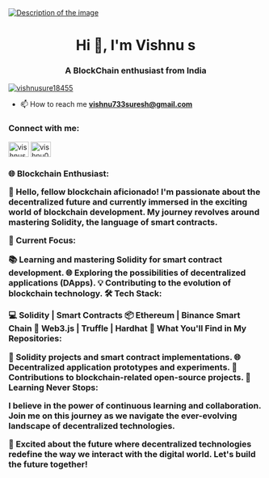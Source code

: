 <a href="https://github.com/vishnu733s/vishnu733/blob/main/Modern%20Minimal%20Elegant%20Technology%20Background%20Banner.png">
  <img src="https://github.com/vishnu733s/vishnu733/blob/main/Modern%20Minimal%20Elegant%20Technology%20Background%20Banner.png" alt="Description of the image">
</a>
<h1 align="center">Hi 👋, I'm Vishnu s</h1>
<h3 align="center">A BlockChain enthusiast from India</h3>
<p align="left"> <a href="https://twitter.com/vishnusure18455" target="blank"><img src="https://img.shields.io/twitter/follow/vishnusure18455?logo=twitter&style=for-the-badge" alt="vishnusure18455" /></a> </p>

- 📫 How to reach me **vishnu733suresh@gmail.com**

<h3 align="left">Connect with me:</h3>
<p align="left">
<a href="https://twitter.com/vishnusure18455" target="blank"><img align="center" src="https://raw.githubusercontent.com/rahuldkjain/github-profile-readme-generator/master/src/images/icons/Social/twitter.svg" alt="vishnusure18455" height="30" width="40" /></a>
<a href="https://instagram.com/vishnu0suresh" target="blank"><img align="center" src="https://raw.githubusercontent.com/rahuldkjain/github-profile-readme-generator/master/src/images/icons/Social/instagram.svg" alt="vishnu0suresh" height="30" width="40" /></a>
</p>

<h3 align="left">🌐 Blockchain Enthusiast:

👋 Hello, fellow blockchain aficionado! I'm passionate about the decentralized future and currently immersed in the exciting world of blockchain development. My journey revolves around mastering Solidity, the language of smart contracts.

🚀 Current Focus:

📚 Learning and mastering Solidity for smart contract development.
🌐 Exploring the possibilities of decentralized applications (DApps).
💡 Contributing to the evolution of blockchain technology.
🛠️ Tech Stack:

💻 Solidity | Smart Contracts
📦 Ethereum | Binance Smart Chain
🚀 Web3.js | Truffle | Hardhat
📖 What You'll Find in My Repositories:

🤖 Solidity projects and smart contract implementations.
🌐 Decentralized application prototypes and experiments.
🔗 Contributions to blockchain-related open-source projects.
🌱 Learning Never Stops:

I believe in the power of continuous learning and collaboration. Join me on this journey as we navigate the ever-evolving landscape of decentralized technologies.

🚀 Excited about the future where decentralized technologies redefine the way we interact with the digital world. Let's build the future together!</h4>
<p align="left"> <a href="https://www.python.org" target="_blank" rel="noreferrer">
